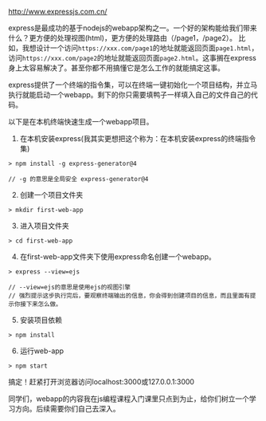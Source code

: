 
http://www.expressjs.com.cn/

express是最成功的基于nodejs的webapp架构之一。一个好的架构能给我们带来什么？更方便的处理视图(html)，更方便的处理路由（/page1，/page2）。
比如，我想设计一个访问`https://xxx.com/page1`的地址就能返回页面`page1.html`，访问`https://xxx.com/page2`的地址就能返回页面`page2.html`。这事搁在express身上太容易解决了。甚至你都不用搞懂它是怎么工作的就能搞定这事。



express提供了一个终端的指令集，可以在终端一键初始化一个项目结构，并立马执行就能启动一个webapp。剩下的你只需要填鸭子一样填入自己的文件自己的代码。



以下是在本机终端快速生成一个webapp项目。


1. 在本机安装express(我其实更想把这个称为：在本机安装express的终端指令集)
```
> npm install -g express-generator@4

// -g 的意思是全局安全 express-generator@4
```

2. 创建一个项目文件夹
```
> mkdir first-web-app
```

3. 进入项目文件夹
```
> cd first-web-app
```

4. 在first-web-app文件夹下使用express命名创建一个webapp。
```
> express --view=ejs

// --view=ejs的意思是使用ejs的视图引擎
// 强烈提示这步执行完后，要观察终端输出的信息，你会得到创建项目的信息，而且里面有提示你接下来怎么做。
```
5. 安装项目依赖
```
> npm install
```
6. 运行web-app
```
> npm start
```

搞定！赶紧打开浏览器访问localhost:3000或127.0.0.1:3000

同学们，webapp的内容我在js编程课程入门课里只点到为止，给你们树立一个学习方向。后续需要你们自己去深入。
